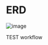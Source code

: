 # ERD

![image](https://user-images.githubusercontent.com/68186101/211045213-bc5a568f-5358-4525-87b1-113158c9c9cb.png)

TEST workflow
